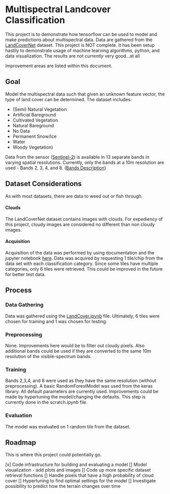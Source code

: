 # Multispectral Landcover Classification
This project is to demonstrate how tensorflow can be used to model and make predictions about multispectral data. Data are gathered from the [LandCoverNet](https://registry.mlhub.earth/10.34911/rdnt.d2ce8i/) dataset. This project is NOT complete. It has been setup hastily to demonstrate usage of machine learning algorithms, python, and data visualization. The results are not *currently* very good...at all

Improvement areas are listed within this document.

## Goal
Model the multispectral data such that given an unknown feature vector, the type of land cover can be determined. The dataset includes: 
- (Semi) Natural Vegetation
- Artificial Bareground
- Cultivated Vegetation
- Natural Bareground
- No Data
- Permanent Snow/Ice
- Water
- Woody Vegetation)

Data from the sensor ([Sentinel-2](https://sentinels.copernicus.eu/web/sentinel/user-guides/sentinel-2-msi)) is available in 13 separate bands in varying spatial resolutions. Currently, only the bands at a 10m resolution are used - Bands 2, 3, 4, and 8. ([Bands Description](https://sentinels.copernicus.eu/web/sentinel/user-guides/sentinel-2-msi/resolutions/spatial))


## Dataset Considerations
As with most datasets, there are data to weed out or fish through. 

#### Clouds
The LandCoverNet dataset contains images with clouds. For expediency of this project, cloudy images are considered no different than non cloudy images.

#### Acquisition
Acquisition of the data was performed by using documentation and the jupyter notebook [here](https://github.com/radiantearth/mlhub-tutorials/blob/main/notebooks/radiant-mlhub-landcovernet.ipynb). Data was acquired by requesting 1 tile/chip from the data set with each classification category. Since some tiles have multiple categories, only 6 tiles were retrieved. This could be improved in the future for better test data.

## Process
### Data Gathering
Data was gathered using the [LandCover.ipynb](../blob/main/LandCover.ipynb) file. Ultimately, 6 tiles were chosen for training and 1 was chosen for testing.

### Preprocessing
None. Improvements here would be to filter out cloudy pixels. Also additional bands could be used if they are converted to the same 10m resolution of the visible-spectrum bands.


### Training
Bands 2,3,4, and 8 were used as they have the same resolution (without preprocessing). A basic RandomForestModel was used from the keras library. All default parameters are currently used. Improvements could be made by hypertuning the model/changing the defaults. This step is currently done in the scratch.ipynb file.

### Evaluation
The model was evaluated on 1 random tile from the dataset.

## Roadmap
This is where this project could potentially go.


[x] Code infrastructure for building and evaluating a model
[] Model visualization - add plots and images
[] Code up more specific dataset retrieval functions
[] Handle pixels that have a high probability of cloud cover
[] Hypertuning to find optimal settings for the model
[] Investigate possibility to predict how the terrain changes over time
